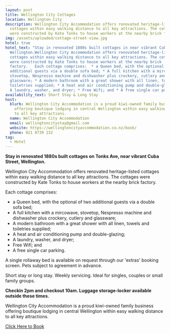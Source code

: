 ```yaml
---
layout: post
title: Wellington City Cottages
location: Wellington City
description: Wellington City Accommodation offers renovated heritage-listed
  cottages within easy walking distance to all key attractions. The cottages
  were constructed by Kate Tonks to house workers at the nearby brick factory.
img: /assets/uploaded/cottage-street-view.jpg
hotel: true
hotel_text: "Stay in renovated 1880s built cottages in near vibrant Cuba Street,
  Wellington.Wellington City Accommodation offers renovated heritage-listed
  cottages within easy walking distance to all key attractions. The cottages
  were constructed by Kate Tonks to house workers at the nearby brick
  factory.   Each cottage comprises:  * a Queen bed, with the optional of two
  additional guests via a double sofa bed; * A full kitchen with a mircowave,
  stovetop, Nespresso machine and dishwasher plus crockery, cutlery and
  glassware; * A modern bathroom with a great shower with all linen, towels and
  toiletries supplied; * A heat and air conditioning pump and double-glazing;  *
  A laundry, washer, and dryer; * Free Wifi; and * A free single car parking."
availability_text: Short Stay & Long Stay
host:
  blurb: Wellington City Accommodation is a proud kiwi-owned family business
    offering boutique lodging in central Wellington within easy walking distance
    to all key attractions.
  name: Wellington City Accommodation
  email: wellingtoncitystay@gmail.com
  website: https://wellingtoncityaccommodation.co.nz/book/
  phone: 021 0739 232
tag:
  - Hotel
---
```

**Stay in renovated 1880s built cottages on Tonks Ave, near vibrant Cuba Street, Wellington.** 

Wellington City Accommodation offers renovated heritage-listed cottages within easy walking distance to all key attractions. The cottages were constructed by Kate Tonks to house workers at the nearby brick factory. 

Each cottage comprises:

* a Queen bed, with the optional of two additional guests via a double sofa bed;
* A full kitchen with a mircowave, stovetop, Nespresso machine and dishwasher plus crockery, cutlery and glassware;
* A modern bathroom with a great shower with all linen, towels and toiletries supplied;
* A heat and air conditioning pump and double-glazing; 
* A laundry, washer, and dryer;
* Free Wifi; and
* A free single car parking. 

A single rollaway bed is available on request through our 'extras' booking screen. Pets subject to agreement in advance. 

Short stay or long stay. Weekly servicing. Ideal for singles, couples or small family groups.

**Checkin 2pm and checkout 10am. Luggage storage-locker available outside these times.**

Wellington City Accommodation is a proud kiwi-owned family business offering boutique lodging in central Wellington within easy walking distance to all key attractions.

[Click Here to Book](https://wellingtoncityaccommodation.co.nz/book/)